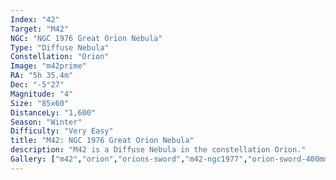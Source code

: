 ```yaml
---
Index: "42"
Target: "M42"
NGC: "NGC 1976 Great Orion Nebula"
Type: "Diffuse Nebula"
Constellation: "Orion"
Image: "m42prime"
RA: "5h 35.4m"
Dec: "-5°27"
Magnitude: "4"
Size: "85x60"
DistanceLy: "1,600"
Season: "Winter"
Difficulty: "Very Easy"
title: "M42: NGC 1976 Great Orion Nebula"
description: "M42 is a Diffuse Nebula in the constellation Orion."
Gallery: ["m42","orion","orions-sword","m42-ngc1977","orion-sword-400mm", "m42-2022", "m42prime"]
---
```

